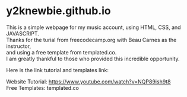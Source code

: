 # y2knewbie.github.io

This is a simple webpage for my music account, using HTML, CSS, and JAVASCRIPT.<br />
Thanks for the turial from freecodecamp.org with Beau Carnes as the instructor,<br />
and using a free template from templated.co.<br />
I am greatly thankful to those who provided this incredible opportunity.

Here is the link tutorial and templates link:

Website Tutorial: https://www.youtube.com/watch?v=NQP89ish9t8<br />
Free Templates: templated.co
